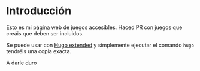 # Introducción

Esto es mi página web de juegos accesibles.
Haced PR con juegos que creáis que deben ser incluidos.

Se puede usar con [Hugo extended](https://winstall.app/apps/Hugo.Hugo.Extended) y simplemente ejecutar el comando `hugo` tendréis una copia exacta.

A darle duro

